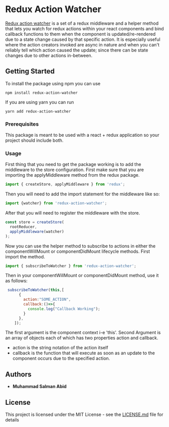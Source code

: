# Redux Action Watcher

[Redux action watcher](https://github.com/salman3k1/redux-action-watcher) is a set of a redux middleware and a helper method that lets you watch for redux actions within your react components and bind callback functions to them when the component is updated/re-rendered due to a state change caused by that specific action. It is especially useful where the action creators invoked are async in nature and when you can't reliably tell which action caused the update; since there can be state changes due to other actions in-between. 

## Getting Started

To install the package using npm you can use
```
npm install redux-action-watcher
```

If you are using yarn you can run
```
yarn add redux-action-watcher
```

### Prerequisites

This package is meant to be used with a react + redux application so your project should include both.

### Usage

First thing that you need to get the package working is to add the middleware to the store configuration.
First make sure that you are importing the applyMiddleware method from the redux package.

```javascript
import { createStore, applyMiddleware } from 'redux';
```

Then you will need to add the import statement for the middleware like so:

```javascript
import {watcher} from 'redux-action-watcher';
```

After that you will need to register the middleware with the store.

```javascript
const store = createStore(
  rootReducer,
  applyMiddleware(watcher)
);
```

Now you can use the helper method to subscribe to actions in either the componentWillMount or componentDidMount lifecycle methods.
First import the method.

```javascript
import { subscribeToWatcher } from 'redux-action-watcher';
```

Then in your componentWillMount or componentDidMount method, use it as follows:

```javascript
 subscribeToWatcher(this,[
      {  
        action:"SOME_ACTION",
        callback:()=>{
          console.log("Callback Working");
        }
      },
    ]);
```

The first argument is the component context i-e 'this'. Second Argument is an array of objects each of which has two properties action and callback.
* action is the string notation of the action itself
* callback is the function that will execute as soon as an update to the component occurs due to the specified action.

## Authors

* **Muhammad Salman Abid**

## License

This project is licensed under the MIT License - see the [LICENSE.md](https://github.com/salman3k1/redux-action-watcher/blob/master/LICENSE.md) file for details

